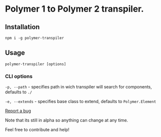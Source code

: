 # Polymer 1 to Polymer 2 transpiler.

## Installation

`npm i -g polymer-transpiler`

## Usage
`polymer-transpiler [options]`

### CLI options
`-p, --path` - specifies path in wich transpiler will search for components, defaults to `./`

`-e, --extends` - specifies base class to extend, defaults to `Polymer.Element`

[Report a bug](https://github.com/lukawski/polymer-transpiler/issues/new)

Note that its still in alpha so anything can change at any time.

Feel free to contribute and help!
